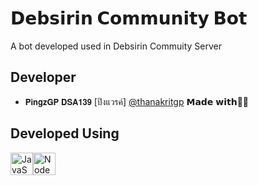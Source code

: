 
# 𝗗𝗲𝗯𝘀𝗶𝗿𝗶𝗻 𝗖𝗼𝗺𝗺𝘂𝗻𝗶𝘁𝘆 𝗕𝗼𝘁

A bot developed used in Debsirin Commuity Server


## Developer

- 𝗣𝗶𝗻𝗴𝘇𝗚𝗣 𝗗𝗦𝗔𝟭𝟯𝟵 [ปิงแวรค์] [@thanakritgp](https://github.com/ThanakritGP)
𝗠𝗮𝗱𝗲 𝘄𝗶𝘁𝗵💚💛

## Developed Using
<p align="left">
<a href="https://developer.mozilla.org/en-US/docs/Web/JavaScript" target="_blank" rel="noreferrer"><img src="https://raw.githubusercontent.com/danielcranney/readme-generator/main/public/icons/skills/javascript-colored.svg" width="36" height="36" alt="JavaScript" /></a><a href="https://nodejs.org/en/" target="_blank" rel="noreferrer"><img src="https://raw.githubusercontent.com/danielcranney/readme-generator/main/public/icons/skills/nodejs-colored.svg" width="36" height="36" alt="NodeJS" /></a>
</p>



